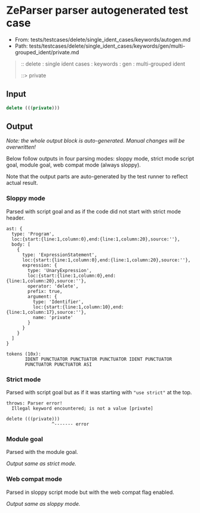 # ZeParser parser autogenerated test case

- From: tests/testcases/delete/single_ident_cases/keywords/autogen.md
- Path: tests/testcases/delete/single_ident_cases/keywords/gen/multi-grouped_ident/private.md

> :: delete : single ident cases : keywords : gen : multi-grouped ident
>
> ::> private

## Input


`````js
delete (((private)))
`````

## Output

_Note: the whole output block is auto-generated. Manual changes will be overwritten!_

Below follow outputs in four parsing modes: sloppy mode, strict mode script goal, module goal, web compat mode (always sloppy).

Note that the output parts are auto-generated by the test runner to reflect actual result.

### Sloppy mode

Parsed with script goal and as if the code did not start with strict mode header.

`````
ast: {
  type: 'Program',
  loc:{start:{line:1,column:0},end:{line:1,column:20},source:''},
  body: [
    {
      type: 'ExpressionStatement',
      loc:{start:{line:1,column:0},end:{line:1,column:20},source:''},
      expression: {
        type: 'UnaryExpression',
        loc:{start:{line:1,column:0},end:{line:1,column:20},source:''},
        operator: 'delete',
        prefix: true,
        argument: {
          type: 'Identifier',
          loc:{start:{line:1,column:10},end:{line:1,column:17},source:''},
          name: 'private'
        }
      }
    }
  ]
}

tokens (10x):
       IDENT PUNCTUATOR PUNCTUATOR PUNCTUATOR IDENT PUNCTUATOR
       PUNCTUATOR PUNCTUATOR ASI
`````

### Strict mode

Parsed with script goal but as if it was starting with `"use strict"` at the top.

`````
throws: Parser error!
  Illegal keyword encountered; is not a value [private]

delete (((private)))
                 ^------- error
`````


### Module goal

Parsed with the module goal.

_Output same as strict mode._

### Web compat mode

Parsed in sloppy script mode but with the web compat flag enabled.

_Output same as sloppy mode._

